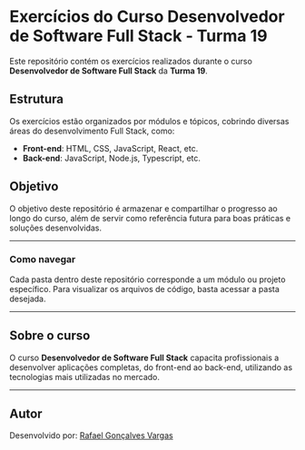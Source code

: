 # Exercícios do Curso Desenvolvedor de Software Full Stack - Turma 19

Este repositório contém os exercícios realizados durante o curso **Desenvolvedor de Software Full Stack** da **Turma 19**.

## Estrutura

Os exercícios estão organizados por módulos e tópicos, cobrindo diversas áreas do desenvolvimento Full Stack, como:

- **Front-end**: HTML, CSS, JavaScript, React, etc.
- **Back-end**: JavaScript, Node.js, Typescript, etc.

## Objetivo

O objetivo deste repositório é armazenar e compartilhar o progresso ao longo do curso, além de servir como referência futura para boas práticas e soluções desenvolvidas.

---

### Como navegar

Cada pasta dentro deste repositório corresponde a um módulo ou projeto específico. Para visualizar os arquivos de código, basta acessar a pasta desejada.

---

## Sobre o curso

O curso **Desenvolvedor de Software Full Stack** capacita profissionais a desenvolver aplicações completas, do front-end ao back-end, utilizando as tecnologias mais utilizadas no mercado.

---

## Autor

Desenvolvido por: [Rafael Gonçalves Vargas](https://github.com/rafaelgvargas)

